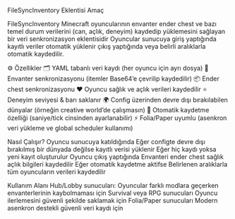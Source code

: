 FileSyncInventory Eklentisi
Amaç

FileSyncInventory Minecraft oyuncularının envanter ender chest ve bazı temel durum verilerini (can, açlık, deneyim) kaydedip yüklemesini sağlayan bir veri senkronizasyon eklentisidir Oyuncular sunucuya giriş yaptığında kayıtlı veriler otomatik yüklenir çıkış yaptığında veya belirli aralıklarla otomatik kaydedilir.

⚙️ Özellikler
🗂️ YAML tabanlı veri kaydı (her oyuncu için ayrı dosya)
🎒 Envanter senkronizasyonu (itemler Base64’e çevrilip kaydedilir)
📦 Ender chest senkronizasyonu
❤️ Oyuncu sağlık ve açlık verileri kaydedilir
⭐ Deneyim seviyesi & barı saklanır
🌍 Config üzerinden devre dışı bırakılabilen dünyalar (örneğin creative world’de çalışmasın)
🔄 Otomatik kaydetme özelliği (saniye/tick cinsinden ayarlanabilir)
⚡ Folia/Paper uyumlu (asenkron veri yükleme ve global scheduler kullanımı)

Nasıl Çalışır?
Oyuncu sunucuya katıldığında
Eğer configte devre dışı bırakılmış bir dünyada değilse kayıtlı verisi yüklenir
Eğer hiç kaydı yoksa yeni kayıt oluşturulur
Oyuncu çıkış yaptığında
Envanteri ender chest sağlık açlık bilgileri kaydedilir
Eğer otomatik kaydetme aktifse
Belirlenen aralıklarla tüm oyuncuların verileri kaydedilir

Kullanım Alanı
Hub/Lobby sunucuları: Oyuncular farklı modlara geçerken envanterlerinin kaybolmaması için
Survival veya RPG sunucuları Oyuncu ilerlemesini güvenli şekilde saklamak için
Folia/Paper sunucuları Modern asenkron destekli güvenli veri kaydı için
